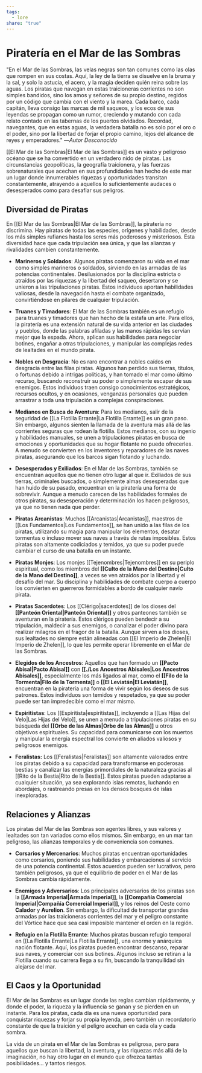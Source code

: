 ```yaml
---
tags:
  - lore
share: "true"
---
```


# Piratería en el Mar de las Sombras

"En el Mar de las Sombras, las velas negras son tan comunes como las olas que rompen en sus costas. Aquí, la ley de la tierra se disuelve en la bruma y la sal, y solo la astucia, el acero, y la magia deciden quién reina sobre las aguas. Los piratas que navegan en estas traicioneras corrientes no son simples bandidos, sino los amos y señores de su propio destino, regidos por un código que cambia con el viento y la marea. Cada barco, cada capitán, lleva consigo las marcas de mil saqueos, y los ecos de sus leyendas se propagan como un rumor, creciendo y mutando con cada relato contado en las tabernas de los puertos olvidados. Recordad, navegantes, que en estas aguas, la verdadera batalla no es solo por el oro o el poder, sino por la libertad de forjar el propio camino, lejos del alcance de reyes y emperadores."
—*Autor Desconocido*

[[El Mar de las Sombras|El Mar de las Sombras]] es un vasto y peligroso océano que se ha convertido en un verdadero nido de piratas. Las circunstancias geopolíticas, la geografía traicionera, y las fuerzas sobrenaturales que acechan en sus profundidades han hecho de este mar un lugar donde innumerables riquezas y oportunidades transitan constantemente, atrayendo a aquellos lo suficientemente audaces o desesperados como para desafiar sus peligros.

## **Diversidad de Piratas**

En [[El Mar de las Sombras|El Mar de las Sombras]], la piratería no discrimina. Hay piratas de todas las especies, orígenes y habilidades, desde los más simples rufianes hasta los seres más poderosos y misteriosos. Esta diversidad hace que cada tripulación sea única, y que las alianzas y rivalidades cambien constantemente.

- **Marineros y Soldados**: Algunos piratas comenzaron su vida en el mar como simples marineros o soldados, sirviendo en las armadas de las potencias continentales. Desilusionados por la disciplina estricta o atraídos por las riquezas y la libertad del saqueo, desertaron y se unieron a las tripulaciones piratas. Estos individuos aportan habilidades valiosas, desde la navegación hasta el combate organizado, convirtiéndose en pilares de cualquier tripulación.
	
- **Truanes y Timadores**: El Mar de las Sombras también es un refugio para truanes y timadores que han hecho de la estafa un arte. Para ellos, la piratería es una extensión natural de su vida anterior en las ciudades y pueblos, donde las palabras afiladas y las manos rápidas les servían mejor que la espada. Ahora, aplican sus habilidades para negociar botines, engañar a otras tripulaciones, y manipular las complejas redes de lealtades en el mundo pirata.
	
- **Nobles en Desgracia**: No es raro encontrar a nobles caídos en desgracia entre las filas piratas. Algunos han perdido sus tierras, títulos, o fortunas debido a intrigas políticas, y han tomado el mar como último recurso, buscando reconstruir su poder o simplemente escapar de sus enemigos. Estos individuos traen consigo conocimientos estratégicos, recursos ocultos, y en ocasiones, venganzas personales que pueden arrastrar a toda una tripulación a complejas conspiraciones.
	
- **Medianos en Busca de Aventura**: Para los medianos, salir de la seguridad de [[La Flotilla Errante|La Flotilla Errante]] es un gran paso. Sin embargo, algunos sienten la llamada de la aventura más allá de las corrientes seguras que rodean la flotilla. Estos medianos, con su ingenio y habilidades manuales, se unen a tripulaciones piratas en busca de emociones y oportunidades que su hogar flotante no puede ofrecerles. A menudo se convierten en los inventores y reparadores de las naves piratas, asegurando que los barcos sigan flotando y luchando.
	
- **Desesperados y Exiliados**: En el Mar de las Sombras, también se encuentran aquellos que no tienen otro lugar al que ir. Exiliados de sus tierras, criminales buscados, o simplemente almas desesperadas que han huido de su pasado, encuentran en la piratería una forma de sobrevivir. Aunque a menudo carecen de las habilidades formales de otros piratas, su desesperación y determinación los hacen peligrosos, ya que no tienen nada que perder.

- **Piratas Arcanistas**: Muchos [[Arcanistas|Arcanistas]], maestros de [[Los Fundamentos|Los Fundamentos]], se han unido a las filas de los piratas, utilizando su magia para manipular los elementos, desatar tormentas o incluso mover sus naves a través de rutas imposibles. Estos piratas son altamente codiciados y temidos, ya que su poder puede cambiar el curso de una batalla en un instante.

- **Piratas Monjes**: Los monjes [[Tejenombres|Tejenombres]] en su periplo espiritual, como los miembros del **[[Culto de la Mano del Destino|Culto de la Mano del Destino]]**, a veces se ven atraídos por la libertad y el desafío del mar. Su disciplina y habilidades de combate cuerpo a cuerpo los convierten en guerreros formidables a bordo de cualquier navío pirata.

- **Piratas Sacerdotes**: Los [[Clérigo|sacerdotes]] de los dioses del **[[Panteón Oriental|Panteón Oriental]]** y otros panteones también se aventuran en la piratería. Estos clérigos pueden bendecir a su tripulación, maldecir a sus enemigos, o canalizar el poder divino para realizar milagros en el fragor de la batalla. Aunque sirven a los dioses, sus lealtades no siempre están alineadas con [[El Imperio de Zhelen|El Imperio de Zhelen]], lo que les permite operar libremente en el Mar de las Sombras.

- **Elegidos de los Ancestros**: Aquellos que han formado un **[[Pacto Abisal|Pacto Abisal]]** con **[[./Los Ancestros Abisales|Los Ancestros Abisales]]**, especialmente los más ligados al mar, como el **[[Filo de la Tormenta|Filo de la Tormenta]]** o **[[El Leviatán|El Leviatán]]**, encuentran en la piratería una forma de vivir según los deseos de sus patrones. Estos individuos son temidos y respetados, ya que su poder puede ser tan impredecible como el mar mismo.

- **Espiritistas**: Los [[Espiritista|espiritistas]], incluyendo a [[Las Hijas del Velo|Las Hijas del Velo]], se unen a menudo a tripulaciones piratas en su búsqueda del **[[Orbe de las Almas|Orbe de las Almas]]** u otros objetivos espirituales. Su capacidad para comunicarse con los muertos y manipular la energía espectral los convierte en aliados valiosos y peligrosos enemigos.

- **Feralistas:** Los [[Feralistas|Feralistas]] son altamente valorados entre los piratas debido a su capacidad para transformarse en poderosas bestias y canalizar las energías primordiales de la naturaleza gracias al [[Rito de la Bestia|Rito de la Bestia]]. Estos piratas pueden adaptarse a cualquier situación, ya sea explorando islas remotas, luchando en abordajes, o rastreando presas en los densos bosques de islas inexploradas.

## **Relaciones y Alianzas**

Los piratas del Mar de las Sombras son agentes libres, y sus valores y lealtades son tan variados como ellos mismos. Sin embargo, en un mar tan peligroso, las alianzas temporales y de conveniencia son comunes.

- **Corsarios y Mercenarios**: Muchos piratas encuentran oportunidades como corsarios, poniendo sus habilidades y embarcaciones al servicio de una potencia continental. Estos acuerdos pueden ser lucrativos, pero también peligrosos, ya que el equilibrio de poder en el Mar de las Sombras cambia rápidamente.

- **Enemigos y Adversarios**: Los principales adversarios de los piratas son la **[[Armada Imperial|Armada Imperial]]**, la **[[Compañía Comercial Imperial|Compañía Comercial Imperial]]**, y los reinos del Oeste como **Calador** y **Aurelion**. Sin embargo, la dificultad de transportar grandes armadas por las traicioneras corrientes del mar y el peligro constante del Vórtice hace que sea casi imposible mantener el orden en la región.

- **Refugio en la Flotilla Errante**: Muchos piratas buscan refugio temporal en [[La Flotilla Errante|La Flotilla Errante]], una enorme y anárquica nación flotante. Aquí, los piratas pueden encontrar descanso, reparar sus naves, y comerciar con sus botines. Algunos incluso se retiran a la Flotilla cuando su carrera llega a su fin, buscando la tranquilidad sin alejarse del mar.

## **El Caos y la Oportunidad**

El Mar de las Sombras es un lugar donde las reglas cambian rápidamente, y donde el poder, la riqueza y la influencia se ganan y se pierden en un instante. Para los piratas, cada día es una nueva oportunidad para conquistar riquezas y forjar su propia leyenda, pero también un recordatorio constante de que la traición y el peligro acechan en cada ola y cada sombra.

La vida de un pirata en el Mar de las Sombras es peligrosa, pero para aquellos que buscan la libertad, la aventura, y las riquezas más allá de la imaginación, no hay otro lugar en el mundo que ofrezca tantas posibilidades… y tantos riesgos.